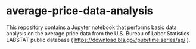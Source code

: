 # average-price-data-analysis

This repository contains a Jupyter notebook that performs basic data analysis on the average price data from the U.S. Bureau of Labor Statistics LABSTAT public database ( https://download.bls.gov/pub/time.series/ap/ ).
